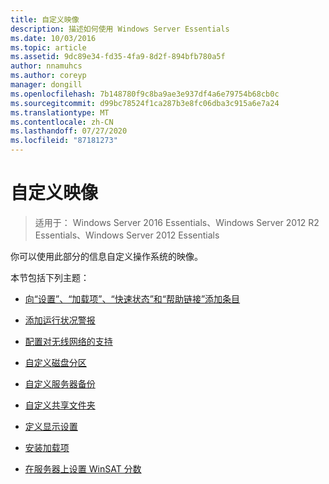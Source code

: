 ```yaml
---
title: 自定义映像
description: 描述如何使用 Windows Server Essentials
ms.date: 10/03/2016
ms.topic: article
ms.assetid: 9dc89e34-fd35-4fa9-8d2f-894bfb780a5f
author: nnamuhcs
ms.author: coreyp
manager: dongill
ms.openlocfilehash: 7b148780f9c8ba9ae3e937df4a6e79754b68cb0c
ms.sourcegitcommit: d99bc78524f1ca287b3e8fc06dba3c915a6e7a24
ms.translationtype: MT
ms.contentlocale: zh-CN
ms.lasthandoff: 07/27/2020
ms.locfileid: "87181273"
---
```

# <a name="customize-the-image"></a>自定义映像

>适用于： Windows Server 2016 Essentials、Windows Server 2012 R2 Essentials、Windows Server 2012 Essentials

你可以使用此部分的信息自定义操作系统的映像。

 本节包括下列主题：

-   [向“设置”、“加载项”、“快速状态”和“帮助链接”添加条目](Add-Entries-to-SETUP--ADD-INS--QUICK-STATUS--and-HELP-Links.md)

-   [添加运行状况警报](Add-Health-Alerts.md)

-   [配置对无线网络的支持](Configure-Support-for-a-Wireless-Network.md)

-   [自定义磁盘分区](Customize-Disk-Partitions.md)

-   [自定义服务器备份](Customize-Server-Backup.md)

-   [自定义共享文件夹](Customize-Shared-Folders.md)

-   [定义显示设置](Define-Display-Settings.md)

-   [安装加载项](Install-Add-Ins.md)

-   [在服务器上设置 WinSAT 分数](Set-the-WinSAT-Score-on-the-Server.md)